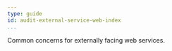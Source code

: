 ```yaml
---
type: guide
id: audit-external-service-web-index
...
```


Common concerns for externally facing web services.
